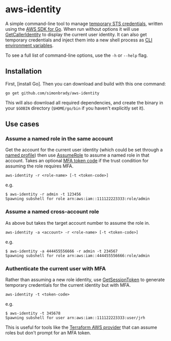 # aws-identity

A simple command-line tool to manage
[temporary STS credentials](https://docs.aws.amazon.com/IAM/latest/UserGuide/id_credentials_temp.html), written using the
[AWS SDK for Go](https://aws.amazon.com/sdk-for-go/). When run without options it will use
[GetCallerIdentity](https://docs.aws.amazon.com/STS/latest/APIReference/API_GetCallerIdentity.html)
to display the current user identity. It can also get temporary credentials and inject them into a new shell process
as [CLI environment variables](https://docs.aws.amazon.com/cli/latest/userguide/cli-configure-envvars.html).

To see a full list of command-line options, use the `-h` or `--help` flag.

## Installation

First, [install Go]. Then you can download and build with this one command:

```
go get github.com/simonbrady/aws-identity
```

This will also download all required dependencies, and create the binary in your `$GOBIN`
directory (`$HOME/go/bin` if you haven't explicitly set it).

## Use cases

### Assume a named role in the same account

Get the account for the current user identity (which could be set through a
[named profile](https://docs.aws.amazon.com/cli/latest/userguide/cli-configure-profiles.html))
then use [AssumeRole](https://docs.aws.amazon.com/STS/latest/APIReference/API_AssumeRole.html)
to assume a named role in that account. Takes an optional
[MFA token code](https://docs.aws.amazon.com/IAM/latest/UserGuide/id_credentials_mfa.html) if the trust condition for
assuming the role requires MFA.

```
aws-identity -r <role-name> [-t <token-code>]
```

e.g.

```
$ aws-identity -r admin -t 123456
Spawning subshell for role arn:aws:iam::111122223333:role/admin
```

### Assume a named cross-account role

As above but takes the target account number to assume the role in.

```
aws-identity -a <account> -r <role-name> [-t <token-code>]
```

e.g.

```
$ aws-identity -a 444455556666 -r admin -t 234567
Spawning subshell for role arn:aws:iam::444455556666:role/admin
```

### Authenticate the current user with MFA

Rather than assuming a new role identity, use
[GetSessionToken](https://docs.aws.amazon.com/STS/latest/APIReference/API_GetSessionToken.html)
to generate temporary credentials for the current identity but with MFA.

```
aws-identity -t <token-code>
```

e.g.

```
$ aws-identity -t 345678
Spawning subshell for user arn:aws:iam::111122223333:user/jrh
```

This is useful for tools like the [Terraform AWS provider](https://www.terraform.io/docs/providers/aws/)
that can assume roles but don't prompt for an MFA token.
